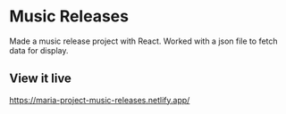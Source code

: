 # Music Releases

Made a music release project with React. Worked with a json file to fetch data for display. 

## View it live

https://maria-project-music-releases.netlify.app/
